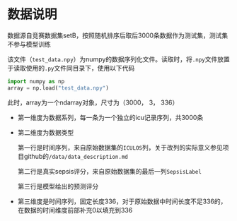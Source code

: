 # 数据说明

数据源自竞赛数据集setB，按照随机排序后取后3000条数据作为测试集，测试集不参与模型训练

该文件（`test_data.npy`）为numpy的数据序列化文件。读取时，将`.npy`文件放置于读取使用的`.py`文件同目录下，使用以下代码

```python
import numpy as np
array = np.load("test_data.npy")
```

此时，array为一个ndarray对象，尺寸为（3000， 3， 336）

* 第一维度为数据系列，每一条为一个独立的icu记录序列，共3000条

* 第二维度为数据类型

    第一行是时间序列，来自原始数据集的`ICULOS`列，关于改列的实际意义参见项目github的`/data/data_description.md`
    
    第二行是真实sepsis评分，来自原始数据集的最后一列`SepsisLabel`
    
    第三行是模型给出的预测评分
    
* 第三维度是时间序列，固定长度336，对于原始数据中时间长度不足336的，在数据的时间维度前部补充0以填充到336
